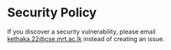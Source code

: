 # Security Policy

If you discover a security vulnerability, please email kethaka.22@cse.mrt.ac.lk instead of creating an issue. 